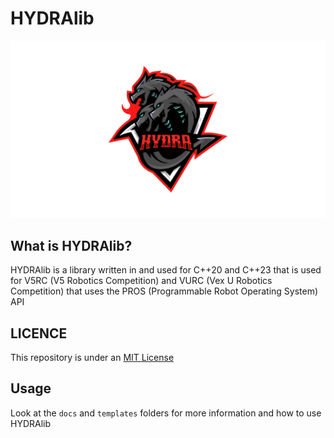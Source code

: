 # HYDRAlib
<img src="assets/logo.jpg" alt="logo.jpg"><img>

## What is HYDRAlib?
HYDRAlib is a library written in and used for C++20 and C++23 that is used for V5RC (V5 Robotics Competition) and VURC (Vex U Robotics Competition) that uses the PROS (Programmable Robot Operating System) API

## LICENCE
This repository is under an [MIT License](https://github.com/Rohan-Bharatia/HYDRAlib/blob/main/LICENSE)

## Usage
Look at the ```docs``` and ```templates``` folders for more information and how to use HYDRAlib
